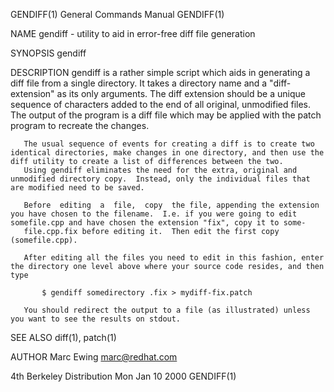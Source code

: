 GENDIFF(1)                                                                                 General Commands Manual                                                                                 GENDIFF(1)

NAME
       gendiff - utility to aid in error-free diff file generation

SYNOPSIS
       gendiff <directory> <diff-extension>

DESCRIPTION
       gendiff is a rather simple script which aids in generating a diff file from a single directory.  It takes a directory name and a "diff-extension" as its only arguments.  The diff extension should be
       a unique sequence of characters added to the end of all original, unmodified files.  The output of the program is a diff file which may be applied with the patch program to recreate the changes.

       The usual sequence of events for creating a diff is to create two identical directories, make changes in one directory, and then use the diff utility to create a list of differences between the two.
       Using gendiff eliminates the need for the extra, original and unmodified directory copy.  Instead, only the individual files that are modified need to be saved.

       Before  editing  a  file,  copy  the file, appending the extension you have chosen to the filename.  I.e. if you were going to edit somefile.cpp and have chosen the extension "fix", copy it to some‐
       file.cpp.fix before editing it.  Then edit the first copy (somefile.cpp).

       After editing all the files you need to edit in this fashion, enter the directory one level above where your source code resides, and then type

           $ gendiff somedirectory .fix > mydiff-fix.patch

       You should redirect the output to a file (as illustrated) unless you want to see the results on stdout.

SEE ALSO
       diff(1), patch(1)

AUTHOR
       Marc Ewing <marc@redhat.com>

4th Berkeley Distribution                                                                      Mon Jan 10 2000                                                                                     GENDIFF(1)
